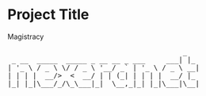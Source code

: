 # Project Title

Magistracy
<pre>
                                          _
 _ __  _____  _____ _ __ __ _ ___     ___| |_  
| '_ \ / _ \ \/ / _ \ '__/ _` | '_ \ / _ \ __|  
| | | |  __/>  <  __/ | | (_| | | | |  __/ |_  
|_| |_|\___/_/\_\___|_|  \__,_|_| |_|\___|\__|  

</pre>
